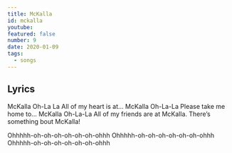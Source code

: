 ```yaml
---
title: McKalla
id: mckalla
youtube: 
featured: false
number: 9
date: 2020-01-09
tags:
  - songs
---
```


## Lyrics
McKalla Oh-La La
All of my heart is at...
McKalla Oh-La-La
Please take me home to...
McKalla Oh-La-La
All of my friends are at McKalla.
There’s something bout McKalla!

Ohhhhh-oh-oh-oh-oh-oh-oh-ohhh
Ohhhhh-oh-oh-oh-oh-oh-oh-ohhh
Ohhhhh-oh-oh-oh-oh-oh-oh-ohhh
